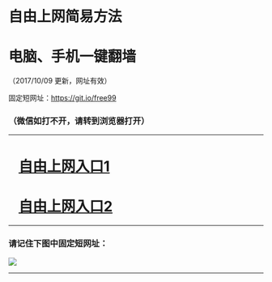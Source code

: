 ﻿# 自由上网简易方法

# 电脑、手机一键翻墙

（2017/10/09 更新，网址有效）

固定短网址：https://git.io/free99

### （微信如打不开，请转到浏览器打开）


***





# &nbsp;&nbsp; <a href="http://ft536331224.fwq-tz-1001.info/fwqtz01.html?t=100900116731 " target="_blank">自由上网入口1</a>
# &nbsp;&nbsp; <a href="http://ft2859810201.fwq-tz-1002.info/fwqtz02.html?t=100900114184 " target="_blank">自由上网入口2</a>
***

### 请记住下图中固定短网址：

<img src="https://s3-us-west-2.amazonaws.com/fwq-1001/yjfq-20170905okok.png" /> 


***

